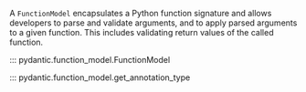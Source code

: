 A `FunctionModel` encapsulates a Python function signature and allows developers to parse and validate arguments,
and to apply parsed arguments to a given function.
This includes validating return values of the called function.

::: pydantic.function_model.FunctionModel

::: pydantic.function_model.get_annotation_type
